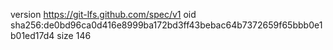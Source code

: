 version https://git-lfs.github.com/spec/v1
oid sha256:de0bd96ca0d416e8999ba172bd3ff43bebac64b7372659f65bbb0e1b01ed17d4
size 146
